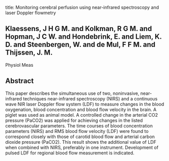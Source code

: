 title: Monitoring cerebral perfusion using near-infrared spectroscopy and laser Doppler flowmetry

## Klaessens, J H G M. and Kolkman, R G M. and Hopman, J C W. and Hondebrink, E. and Liem, K. D. and Steenbergen, W. and de Mul, F F M. and Thijssen, J. M.
Physiol Meas


## Abstract
This paper describes the simultaneous use of two, noninvasive, near-infrared techniques near-infrared spectroscopy (NIRS) and a continuous wave NIR laser Doppler flow system (LDF) to measure changes in the blood oxygenation, blood concentration and blood flow velocity in the brain. A piglet was used as animal model. A controlled change in the arterial CO2 pressure (PaCO2) was applied for achieving changes in the listed cerebrovascular parameters. The time courses of blood concentration parameters (NIRS) and RMS blood flow velocity (LDF) were found to correspond closely with those of carotid blood flow and arterial carbon dioxide pressure (PaCO2). This result shows the additional value of LDF when combined with NIRS, preferably in one instrument. Development of pulsed LDF for regional blood flow measurement is indicated.

